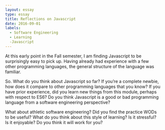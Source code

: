```yaml
---
layout: essay
type: essay
title: Reflections on Javascript
date: 2016-09-01
labels:
  - Software Engineering
  - Learning
  -Javascript
---
```


At this early point in the Fall semester, I am finding Javascript to be surprisingly easy to pick up. Having already had experience with a few other programming languages, the general structure of the language was familiar. 

So. What do you think about Javascript so far? 
If you’re a complete newbie, how does it compare to other programming languages that you know? 
If you have prior experience, did you learn new things from this module, perhaps with respect to ES6? 
Do you think Javascript is a good or bad programming language from a software engineering perspective?

What about athletic software engineering? 
Did you find the practice WODs to be useful? 
What do you think about this style of learning? 
Is it stressful? Is it enjoyable? Do you think it will work for you?
